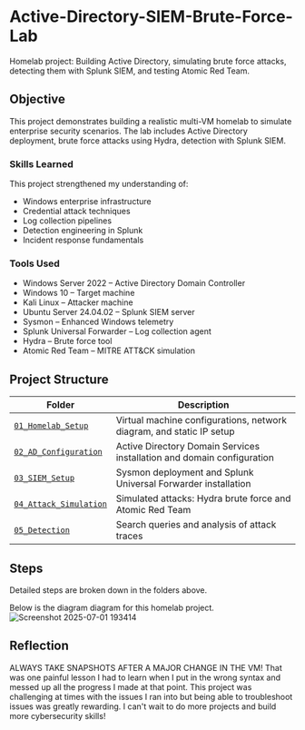# Active-Directory-SIEM-Brute-Force-Lab

Homelab project: Building Active Directory, simulating brute force attacks, detecting them with Splunk SIEM, and testing Atomic Red Team.

## Objective

This project demonstrates building a realistic multi-VM homelab to simulate enterprise security scenarios. The lab includes Active Directory deployment, brute force attacks using Hydra,  detection with Splunk SIEM.

### Skills Learned

This project strengthened my understanding of:
- Windows enterprise infrastructure
- Credential attack techniques
- Log collection pipelines
- Detection engineering in Splunk
- Incident response fundamentals

### Tools Used

- Windows Server 2022 – Active Directory Domain Controller
- Windows 10 – Target machine
- Kali Linux – Attacker machine
- Ubuntu Server 24.04.02 – Splunk SIEM server
- Sysmon – Enhanced Windows telemetry
- Splunk Universal Forwarder – Log collection agent
- Hydra – Brute force tool
- Atomic Red Team – MITRE ATT&CK simulation

## Project Structure

| Folder | Description |
|--------|-------------|
| <a href="https://github.com/ccen7166/Active-Directory-SIEM-Brute-Force-Lab/blob/main/01_Homelab_Setup/README.md">`01_Homelab_Setup`</a>| Virtual machine configurations, network diagram, and static IP setup |
| <a href="https://github.com/ccen7166/Active-Directory-SIEM-Brute-Force-Lab/blob/main/02_AD_Configuration/README.md">`02_AD_Configuration`</a>| Active Directory Domain Services installation and domain configuration |
| <a href="https://github.com/ccen7166/Active-Directory-SIEM-Brute-Force-Lab/blob/main/03_SIEM_Setup/README.md">`03_SIEM_Setup`</a>| Sysmon deployment and Splunk Universal Forwarder installation |
| <a href="https://github.com/ccen7166/Active-Directory-SIEM-Brute-Force-Lab/blob/main/04_Attack_Simulation/README.md">`04_Attack_Simulation`</a>| Simulated attacks: Hydra brute force and Atomic Red Team |
| <a href="https://github.com/ccen7166/Active-Directory-SIEM-Brute-Force-Lab/blob/main/README.md">`05_Detection`</a>| Search queries and analysis of attack traces |

## Steps

Detailed steps are broken down in the folders above. 

Below is the diagram diagram for this homelab project.  
![Screenshot 2025-07-01 193414](https://github.com/user-attachments/assets/0ea2d2e4-6d16-487d-b2d6-e57650701481)

## Reflection

ALWAYS TAKE SNAPSHOTS AFTER A MAJOR CHANGE IN THE VM! That was one painful lesson I had to learn when I put in the wrong syntax and messed up all the progress I made at that point. This project was challenging at times with the issues I ran into but being able to troubleshoot issues was greatly rewarding. I can't wait to do more projects and build more cybersecurity skills! 

